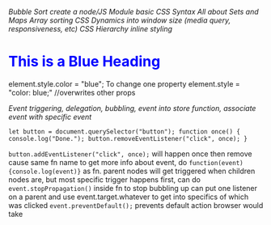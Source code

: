 *Bubble Sort*
*create a node/JS Module*
*basic CSS Syntax*
*All about Sets and Maps*
*Array sorting*
*CSS Dynamics into window size (media query, responsiveness, etc)*
*CSS Hierarchy*
*inline styling*
<h1 style="color:blue;">This is a Blue Heading</h1>
element.style.color = "blue"; To change one property
element.style = "color: blue;" //overwrites other props

*Event triggering, delegation, bubbling, event into store function, associate event with specific event*

`let button = document.querySelector("button");
 function once() {
   console.log("Done.");
   button.removeEventListener("click", once);
 }`

 `button.addEventListener("click", once);` will happen once then remove cause same fn name
to get more info about event, do `function(event) {console.log(event)}` as fn.
parent nodes will get triggered when children nodes are, but most specific trigger happens first,
can do `event.stopPropagation()` inside fn to stop bubbling up
can put one listener on a parent and use event.target.whatever to get into specifics of which was clicked
`event.preventDefault();` prevents default action browser would take
